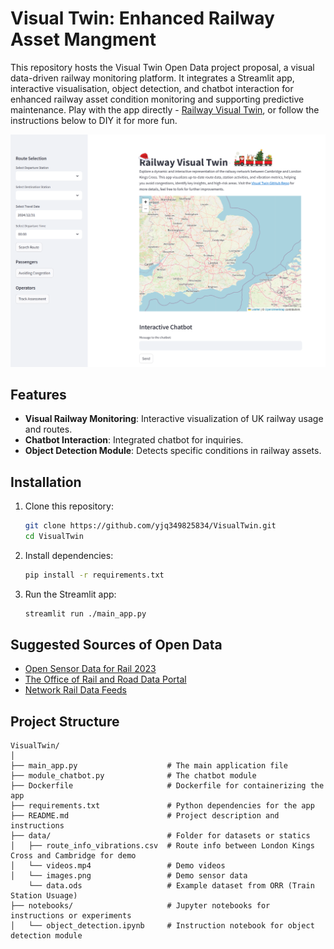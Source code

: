 # Visual Twin: Enhanced Railway Asset Mangment

This repository hosts the Visual Twin Open Data project proposal, a visual data-driven railway monitoring platform. It integrates a Streamlit app, interactive visualisation, object detection, and chatbot interaction for enhanced railway asset condition monitoring and supporting predictive maintenance.
Play with the app directly - [Railway Visual Twin](https://railway-visual-twin-open-data-testing.streamlit.app/), or follow the instructions below to DIY it for more fun. 

![App Screenshot](data/app_2.0.png)

## Features
- **Visual Railway Monitoring**: Interactive visualization of UK railway usage and routes.
- **Chatbot Interaction**: Integrated chatbot for inquiries.
- **Object Detection Module**: Detects specific conditions in railway assets.

## Installation
1. Clone this repository:
   ```bash
   git clone https://github.com/yjq349825834/VisualTwin.git
   cd VisualTwin

2. Install dependencies:
   ```bash
   pip install -r requirements.txt

3. Run the Streamlit app:
   ```bash
   streamlit run ./main_app.py

## Suggested Sources of Open Data
- [Open Sensor Data for Rail 2023](https://data.fid-move.de/dataset/osdar23) 
- [The Office of Rail and Road Data Portal](http://dataportal.orr.gov.uk/)
- [Network Rail Data Feeds](https://datafeeds.networkrail.co.uk/)


## Project Structure
```plaintext
VisualTwin/
│
├── main_app.py                    # The main application file
├── module_chatbot.py              # The chatbot module
├── Dockerfile                     # Dockerfile for containerizing the app
├── requirements.txt               # Python dependencies for the app
├── README.md                      # Project description and instructions
├── data/                          # Folder for datasets or statics
│   ├── route_info_vibrations.csv  # Route info between London Kings Cross and Cambridge for demo
│   └── videos.mp4                 # Demo videos
│   └── images.png                 # Demo sensor data
    └── data.ods                   # Example dataset from ORR (Train Station Usuage)
├── notebooks/                     # Jupyter notebooks for instructions or experiments
│   └── object_detection.ipynb     # Instruction notebook for object detection module
